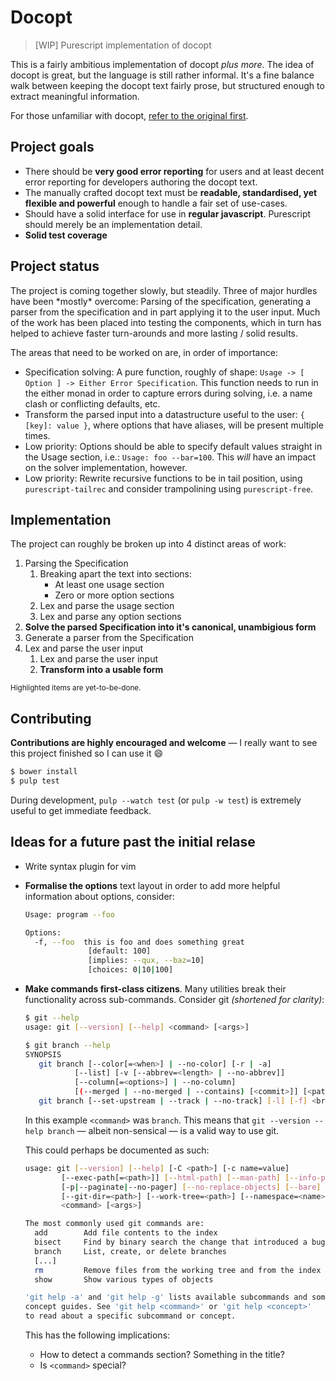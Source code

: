 # Docopt #

> [WIP] Purescript implementation of docopt

This is a fairly ambitious implementation of docopt _plus more_. The idea of
docopt is great, but the language is still rather informal. It's a fine balance
walk between keeping the docopt text fairly prose, but structured enough to
extract meaningful information.

For those unfamiliar with docopt, [refer to the original first][docopt-orig].

## Project goals ##

* There should be **very good error reporting** for users and at least decent
  error reporting for developers authoring the docopt text.
* The manually crafted docopt text must be **readable, standardised, yet
  flexible and powerful** enough to handle a fair set of use-cases.
* Should have a solid interface for use in **regular javascript**. Purescript
  should merely be an implementation detail.
* **Solid test coverage**

## Project status ##

The project is coming together slowly, but steadily. Three of major hurdles have
been \*mostly\* overcome: Parsing of the specification, generating a parser
from the specification and in part applying it to the user input. Much of the
work has been placed into testing the components, which in turn has helped to
achieve faster turn-arounds and more lasting / solid results.

The areas that need to be worked on are, in order of importance:

* Specification solving: A pure function, roughly of shape:
  `Usage -> [ Option ] -> Either Error Specification`. This function needs
  to run in the either monad in order to capture errors during solving, i.e.
  a name clash or conflicting defaults, etc.
* Transform the parsed input into a datastructure useful to the user:
  `{ [key]: value }`, where options that have aliases, will be present
  multiple times.
* Low priority: Options should be able to specify default values straight in the
  Usage section, i.e.: `Usage: foo --bar=100`. This *will* have an impact on the
  solver implementation, however.
* Low priority: Rewrite recursive functions to be in tail position, using
  `purescript-tailrec` and consider trampolining using `purescript-free`.

## Implementation ##

The project can roughly be broken up into 4 distinct areas of work:

1. Parsing the Specification
    1. Breaking apart the text into sections:
        * At least one usage section
        * Zero or more option sections
    1. Lex and parse the usage section
    1. Lex and parse any option sections
1. **Solve the parsed Specification into it's canonical, unambigious form**
1. Generate a parser from the Specification
1. Lex and parse the user input
    1. Lex and parse the user input
    1. **Transform into a usable form**

<sub>Highlighted items are yet-to-be-done.</sub>

## Contributing ##

**Contributions are highly encouraged and welcome** &mdash; I really want to see
this project finished so I can use it :smile:

```sh
$ bower install
$ pulp test
```

During development, `pulp --watch test` (or `pulp -w test`) is extremely useful
to get immediate feedback.

## Ideas for a future past the initial relase ##

* Write syntax plugin for vim
* **Formalise the options** text layout in order to add more helpful information
  about options, consider:
  ```sh
  Usage: program --foo

  Options:
    -f, --foo  this is foo and does something great
                [default: 100]
                [implies: --qux, --baz=10]
                [choices: 0|10|100]
  ```
* **Make commands first-class citizens**. Many utilities break their
  functionality across sub-commands. Consider git _(shortened for clarity)_:
  ```sh
  $ git --help
  usage: git [--version] [--help] <command> [<args>]

  $ git branch --help
  SYNOPSIS
     git branch [--color[=<when>] | --no-color] [-r | -a]
             [--list] [-v [--abbrev=<length> | --no-abbrev]]
             [--column[=<options>] | --no-column]
             [(--merged | --no-merged | --contains) [<commit>]] [<pattern>...]
     git branch [--set-upstream | --track | --no-track] [-l] [-f] <branchname> [<start-point>]
  ```

  In this example `<command>` was `branch`.
  This means that `git --version --help branch` &mdash; albeit non-sensical
  &mdash; is a valid way to use git.

  This could perhaps be documented as such:

  ```sh
  usage: git [--version] [--help] [-C <path>] [-c name=value]
          [--exec-path[=<path>]] [--html-path] [--man-path] [--info-path]
          [-p|--paginate|--no-pager] [--no-replace-objects] [--bare]
          [--git-dir=<path>] [--work-tree=<path>] [--namespace=<name>]
          <command> [<args>]

  The most commonly used git commands are:
    add        Add file contents to the index
    bisect     Find by binary search the change that introduced a bug
    branch     List, create, or delete branches
    [...]
    rm         Remove files from the working tree and from the index
    show       Show various types of objects

  'git help -a' and 'git help -g' lists available subcommands and some
  concept guides. See 'git help <command>' or 'git help <concept>'
  to read about a specific subcommand or concept.
  ```

  This has the following implications:
    * How to detect a commands section? Something in the title?
    * Is `<command>` special?

[docopt-orig]: http://docopt.org

